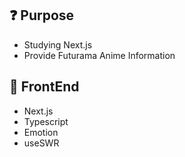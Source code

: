 ## ❓ Purpose

- Studying Next.js
- Provide Futurama Anime Information

## 🔎 FrontEnd

- Next.js
- Typescript
- Emotion
- useSWR
